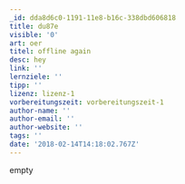 ```yaml
---
_id: dda8d6c0-1191-11e8-b16c-338dbd606818
title: du87e
visible: '0'
art: oer
titel: offline again
desc: hey
link: ''
lernziele: ''
tipp: ''
lizenz: lizenz-1
vorbereitungszeit: vorbereitungszeit-1
author-name: ''
author-email: ''
author-website: ''
tags: ''
date: '2018-02-14T14:18:02.767Z'
---
```

empty
